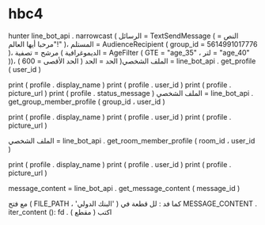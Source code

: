 # hbc4
hunter
line_bot_api . narrowcast (
     الرسائل = TextSendMessage ( النص = "مرحبا أيها العالم!" )،
     المستلم = AudienceRecipient ( group_id = 5614991017776 )،
     مرشح = تصفية ( الديموغرافية = AgeFilter ( GTE = "age_35" ، لتر = "age_40" ))،
     الحد = الحد ( الحد الأقصى = 600 )
)الملف الشخصي  =  line_bot_api . get_profile ( user_id )

print ( profile . display_name )
 print ( profile . user_id )
 print ( profile . picture_url )
 print ( profile . status_message )
الملف الشخصي  =  line_bot_api . get_group_member_profile ( group_id ، user_id )

print ( profile . display_name )
 print ( profile . user_id )
 print ( profile . picture_url )

الملف الشخصي  =  line_bot_api . get_room_member_profile ( room_id ، user_id )

print ( profile . display_name )
 print ( profile . user_id )
 print ( profile . picture_url )

message_content  =  line_bot_api . get_message_content ( message_id )

مع  فتح ( FILE_PATH ، 'البنك الدولي' ) كما  فد :
     لل  قطعة  في  MESSAGE_CONTENT . iter_content ():
         fd . اكتب ( مقطع )
